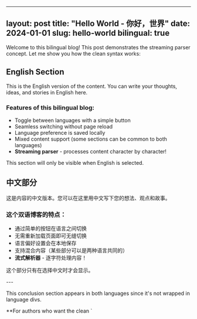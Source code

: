 <div class="bilingual-post" markdown="1">

---
layout: post
title: "Hello World - 你好，世界"
date: 2024-01-01
slug: hello-world
bilingual: true
---

Welcome to this bilingual blog! This post demonstrates the streaming parser concept. Let me show you how the clean syntax works:





<div class="lang-content lang-en" data-lang="en" markdown="1">


## English Section

This is the English version of the content. You can write your thoughts, ideas, and stories in English here.

### Features of this bilingual blog:
- Toggle between languages with a simple button
- Seamless switching without page reload
- Language preference is saved locally
- Mixed content support (some sections can be common to both languages)
- **Streaming parser** - processes content character by character!

This section will only be visible when English is selected.



</div>

<div class="lang-content lang-zh" data-lang="zh" markdown="1">


## 中文部分

这是内容的中文版本。您可以在这里用中文写下您的想法、观点和故事。

### 这个双语博客的特点：
- 通过简单的按钮在语言之间切换
- 无需重新加载页面即可无缝切换
- 语言偏好设置会在本地保存
- 支持混合内容（某些部分可以是两种语言共同的）
- **流式解析器** - 逐字符处理内容！

这个部分只有在选择中文时才会显示。



</div>
---

This conclusion section appears in both languages since it's not wrapped in language divs.

**For authors who want the clean `



</div>